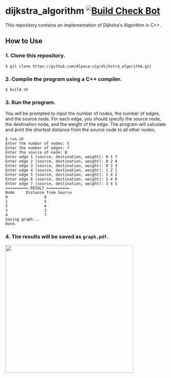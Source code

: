 # dijkstra_algorithm [![Build Check Bot](https://github.com/Alpaca-zip/dijkstra_algorithm/actions/workflows/build-check-bot.yml/badge.svg)](https://github.com/Alpaca-zip/dijkstra_algorithm/actions/workflows/build-check-bot.yml)
This repository contains an implementation of Dijkstra's Algorithm in C++.

## How to Use

### 1. Clone this repository.
```
$ git clone https://github.com/Alpaca-zip/dijkstra_algorithm.git
```
### 2. Compile the program using a C++ compiler.
```
$ build.sh
```
### 3. Run the program. 
You will be prompted to input the number of nodes, the number of edges, and the source node. For each edge, you should specify the source node, the destination node, and the weight of the edge.
The program will calculate and print the shortest distance from the source node to all other nodes.
```
$ run.sh
Enter the number of nodes: 5
Enter the number of edges: 7
Enter the source of node: 0
Enter edge 1 (source, destination, weight): 0 1 7
Enter edge 2 (source, destination, weight): 0 2 4
Enter edge 3 (source, destination, weight): 0 3 3
Enter edge 4 (source, destination, weight): 1 2 1
Enter edge 5 (source, destination, weight): 1 4 2
Enter edge 6 (source, destination, weight): 2 4 6
Enter edge 7 (source, destination, weight): 3 4 5
========== RESULT ==========
Node     Distance from Source
0                0
1                5
2                4
3                3
4                7
Saving graph...
Done.
```
### 4. The results will be saved as `graph.pdf`.
<img src="https://github.com/Alpaca-zip/dijkstra_algorithm/assets/84959376/cf02d929-a46f-46b1-b935-4193ed38787d" width="400px">
